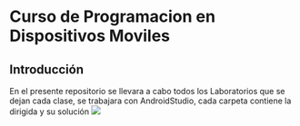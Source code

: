 Curso de Programacion en Dispositivos Moviles
=============================================
## Introducción ##
En el presente repositorio se llevara a cabo todos los Laboratorios que se dejan cada clase, se trabajara con AndroidStudio, cada carpeta contiene la dirigida y su solución
![](http://es.tinypic.com?ref=16kdo94)
